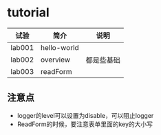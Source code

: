 # tutorial

|试验|简介|说明|
|---|---|---|
|lab001|hello-world||
|lab002|overview|都是些基础|
|lab003|readForm|

## 注意点
 - logger的level可以设置为disable，可以阻止logger
 - ReadForm的时候，要注意表单里面的key的大小写